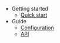 - Getting started
  - [Quick start](quickstart.md)
- Guide
  - [Configuration](configuration.md)
  - [API](api.md)

